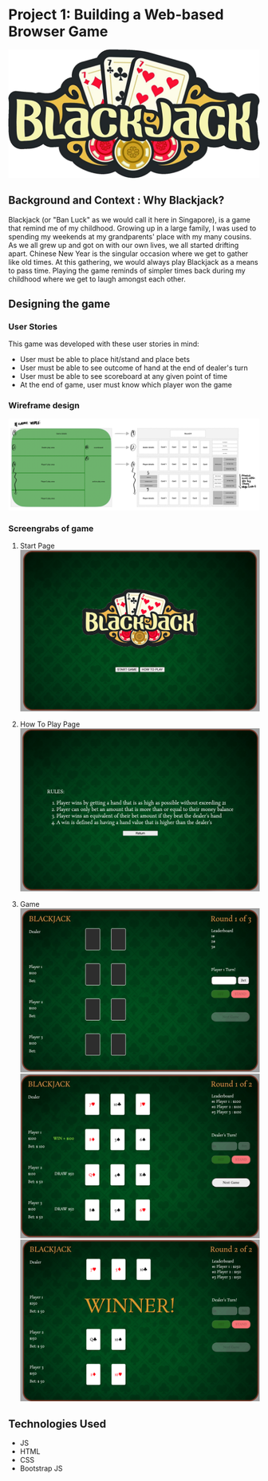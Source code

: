 # Project 1: Building a Web-based Browser Game

![alt text](image.png)

## Background and Context : Why Blackjack?

Blackjack (or "Ban Luck" as we would call it here in Singapore), is a game that remind me of my childhood. Growing up in a large family, I was used to spending my weekends at my grandparents' place with my many cousins. As we all grew up and got on with our own lives, we all started drifting apart. Chinese New Year is the singular occasion where we get to gather like old times. At this gathering, we would always play Blackjack as a means to pass time. Playing the game reminds of simpler times back during my childhood where we get to laugh amongst each other.

## Designing the game

### User Stories

This game was developed with these user stories in mind:

- User must be able to place hit/stand and place bets
- User must be able to see outcome of hand at the end of dealer's turn
- User must be able to see scoreboard at any given point of time
- At the end of game, user must know which player won the game

### Wireframe design

![Wireframe](images/wireframe.png)

### Screengrabs of game

1. Start Page
   ![start page](images/startpage.png)
2. How To Play Page
   ![how to play](images/howtopage.png)

3. Game
   ![gameboard1](images/game1.png)
   ![gameboard2](images/game2.png)
   ![gameboard3](images/game3.png)

## Technologies Used

- JS
- HTML
- CSS
- Bootstrap JS
